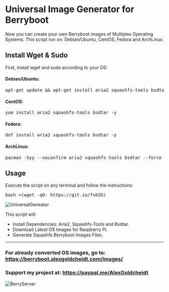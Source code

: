 # Universal Image Generator for Berryboot
Now you can create your own Berryboot images of Multiples Operating Systems. This script run on: Debian/Ubuntu, CentOS, Fedora and ArchLinux. 
## Install Wget & Sudo
First, install wget and sudo according to your OS:

#### Debian/Ubuntu:
<pre>apt-get update && apt-get install aria2 squashfs-tools bsdtar -y</pre>
#### CentOS:
<pre>yum install aria2 squashfs-tools bsdtar -y</pre>
#### Fedora:
<pre>dnf install aria2 squashfs-tools bsdtar -y</pre>
#### ArchLinux:
<pre>pacman -Syy --noconfirm aria2 squashfs-tools bsdtar --force</pre>
## Usage
Execute the script on any terminal and follow the instructions:
<pre>bash <(wget -qO- https://git.io/fx6ZG)</pre>

![UniversalGeneator](https://home.alexgoldcheidt.com/upload-arfalyjs/hotlink-ok/universal_image_generator_for_berryboot_berryserver-opt-1615582212-51.png)

This script will:
<ul>
 	<li>Install Dependencies: Aria2, Squashfs-Tools and Bsdtar.</li>
 	<li>Download Latest OS Images for Raspberry Pi.</li> 	
 	<li>Generate Squashfs Berryboot Images Files.</li>
</ul>

<hr>

### For already converted OS images, go to: <a target="_blank" href="https://berryboot.alexgoldcheidt.com/images/">https://berryboot.alexgoldcheidt.com/images/</a>
### Support my project at: <a target="_blank" href="https://alexgoldcheidt.com/go/support-paypal">https://paypal.me/AlexGoldcheidt</a>
![BerryServer](https://home.alexgoldcheidt.com/upload-arfalyjs/hotlink-ok/logo_berryserver_website_2020_150x150_opt-1615391161-71.png)
&nbsp;
